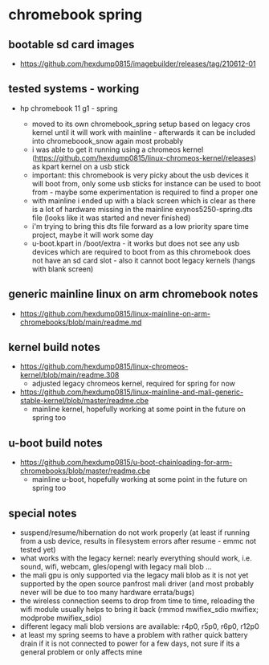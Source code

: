 # chromebook spring

## bootable sd card images

- https://github.com/hexdump0815/imagebuilder/releases/tag/210612-01

## tested systems - working

- hp chromebook 11 g1 - spring 

  - moved to its own chromebook_spring setup based on legacy cros kernel until it will work with mainline - afterwards it can be included into chromeboook_snow again most probably
  - i was able to get it running using a chromeos kernel (https://github.com/hexdump0815/linux-chromeos-kernel/releases) as kpart kernel on a usb stick
  - important: this chromebook is very picky about the usb devices it will boot from, only some usb sticks for instance can be used to boot from - maybe some experimentation is required to find a proper one
  - with mainline i ended up with a black screen which is clear as there is a lot of hardware missing in the mainline exynos5250-spring.dts file (looks like it was started and never finished)
  - i'm trying to bring this dts file forward as a low priority spare time project, maybe it will work some day
  - u-boot.kpart in /boot/extra - it works but does not see any usb devices which are required to boot from as this chromebook does not have an sd card slot - also it cannot boot legacy kernels (hangs with blank screen)

## generic mainline linux on arm chromebook notes

- https://github.com/hexdump0815/linux-mainline-on-arm-chromebooks/blob/main/readme.md

## kernel build notes

- https://github.com/hexdump0815/linux-chromeos-kernel/blob/main/readme.308
  - adjusted legacy chromeos kernel, required for spring for now
- https://github.com/hexdump0815/linux-mainline-and-mali-generic-stable-kernel/blob/master/readme.cbe
  - mainline kernel, hopefully working at some point in the future on spring too

## u-boot build notes

- https://github.com/hexdump0815/u-boot-chainloading-for-arm-chromebooks/blob/master/readme.cbe
  - mainline u-boot, hopefully working at some point in the future on spring too

## special notes

- suspend/resume/hibernation do not work properly (at least if running from a usb device, results in filesystem errors after resume - emmc not tested yet)
- what works with the legacy kernel: nearly everything should work, i.e. sound, wifi, webcam, gles/opengl with legacy mali blob ...
- the mali gpu is only supported via the legacy mali blob as it is not yet supported by the open source panfrost mali driver (and most probably never will be due to too many hardware errata/bugs)
- the wireless connection seems to drop from time to time, reloading the wifi module usually helps to bring it back (rmmod mwifiex_sdio mwifiex; modprobe mwifiex_sdio)
- different legacy mali blob versions are available: r4p0, r5p0, r6p0, r12p0
- at least my spring seems to have a problem with rather quick battery drain if it is not connected to power for a few days, not sure if its a general problem or only affects mine
